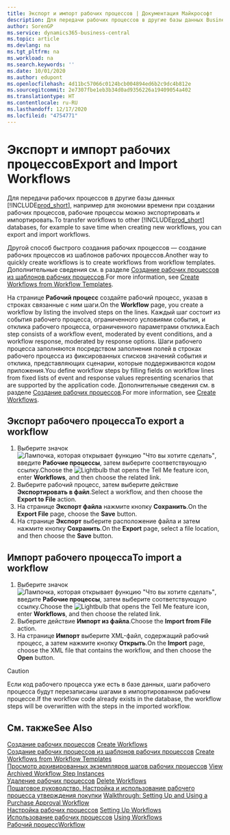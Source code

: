 ```yaml
---
title: Экспорт и импорт рабочих процессов | Документация Майкрософт
description: Для передачи рабочих процессов в другие базы данных Business Central, например для экономии времени при создании рабочих процессов, рабочие процессы можно экспортировать и импортировать.
author: SorenGP
ms.service: dynamics365-business-central
ms.topic: article
ms.devlang: na
ms.tgt_pltfrm: na
ms.workload: na
ms.search.keywords: ''
ms.date: 10/01/2020
ms.author: edupont
ms.openlocfilehash: 4d11bc57066c0124bcb004894ed6b2c9dc4b812e
ms.sourcegitcommit: 2e7307fbe1eb3b34d0ad9356226a19409054a402
ms.translationtype: HT
ms.contentlocale: ru-RU
ms.lasthandoff: 12/17/2020
ms.locfileid: "4754771"
---
```

# <a name="export-and-import-workflows"></a><span data-ttu-id="e15e1-103">Экспорт и импорт рабочих процессов</span><span class="sxs-lookup"><span data-stu-id="e15e1-103">Export and Import Workflows</span></span>
<span data-ttu-id="e15e1-104">Для передачи рабочих процессов в другие базы данных [!INCLUDE[prod_short](includes/prod_short.md)], например для экономии времени при создании рабочих процессов, рабочие процессы можно экспортировать и импортировать.</span><span class="sxs-lookup"><span data-stu-id="e15e1-104">To transfer workflows to other [!INCLUDE[prod_short](includes/prod_short.md)] databases, for example to save time when creating new workflows, you can export and import workflows.</span></span>  

 <span data-ttu-id="e15e1-105">Другой способ быстрого создания рабочих процессов — создание рабочих процессов из шаблонов рабочих процессов.</span><span class="sxs-lookup"><span data-stu-id="e15e1-105">Another way to quickly create workflows is to create workflows from workflow templates.</span></span> <span data-ttu-id="e15e1-106">Дополнительные сведения см. в разделе [Создание рабочих процессов из шаблонов рабочих процессов](across-how-to-create-workflows-from-workflow-templates.md).</span><span class="sxs-lookup"><span data-stu-id="e15e1-106">For more information, see [Create Workflows from Workflow Templates](across-how-to-create-workflows-from-workflow-templates.md).</span></span>  

 <span data-ttu-id="e15e1-107">На странице **Рабочий процесс** создайте рабочий процесс, указав в строках связанные с ним шаги.</span><span class="sxs-lookup"><span data-stu-id="e15e1-107">On the **Workflow** page, you create a workflow by listing the involved steps on the lines.</span></span> <span data-ttu-id="e15e1-108">Каждый шаг состоит из события рабочего процесса, ограниченного условиями события, и отклика рабочего процесса, ограниченного параметрами отклика.</span><span class="sxs-lookup"><span data-stu-id="e15e1-108">Each step consists of a workflow event, moderated by event conditions, and a workflow response, moderated by response options.</span></span> <span data-ttu-id="e15e1-109">Шаги рабочего процесса заполняются посредством заполнения полей в строках рабочего процесса из фиксированных списков значений события и отклика, представляющих сценарии, которые поддерживаются кодом приложения.</span><span class="sxs-lookup"><span data-stu-id="e15e1-109">You define workflow steps by filling fields on workflow lines from fixed lists of event and response values representing scenarios that are supported by the application code.</span></span> <span data-ttu-id="e15e1-110">Дополнительные сведения см. в разделе [Создание рабочих процессов](across-how-to-create-workflows.md).</span><span class="sxs-lookup"><span data-stu-id="e15e1-110">For more information, see [Create Workflows](across-how-to-create-workflows.md).</span></span>  

## <a name="to-export-a-workflow"></a><span data-ttu-id="e15e1-111">Экспорт рабочего процесса</span><span class="sxs-lookup"><span data-stu-id="e15e1-111">To export a workflow</span></span>  
1.  <span data-ttu-id="e15e1-112">Выберите значок ![Лампочка, которая открывает функцию "Что вы хотите сделать"](media/ui-search/search_small.png "Что вы хотите сделать"), введите **Рабочие процессы**, затем выберите соответствующую ссылку.</span><span class="sxs-lookup"><span data-stu-id="e15e1-112">Choose the ![Lightbulb that opens the Tell Me feature](media/ui-search/search_small.png "Tell me what you want to do") icon, enter **Workflows**, and then choose the related link.</span></span>  
2.  <span data-ttu-id="e15e1-113">Выберите рабочий процесс, затем выберите действие **Экспортировать в файл**.</span><span class="sxs-lookup"><span data-stu-id="e15e1-113">Select a workflow, and then choose the **Export to File** action.</span></span>  
3.  <span data-ttu-id="e15e1-114">На странице **Экспорт файла** нажмите кнопку **Сохранить**.</span><span class="sxs-lookup"><span data-stu-id="e15e1-114">On the **Export File** page, choose the **Save** button.</span></span>  
4.  <span data-ttu-id="e15e1-115">На странице **Экспорт** выберите расположение файла и затем нажмите кнопку **Сохранить**.</span><span class="sxs-lookup"><span data-stu-id="e15e1-115">On the **Export** page, select a file location, and then choose the **Save** button.</span></span>  

## <a name="to-import-a-workflow"></a><span data-ttu-id="e15e1-116">Импорт рабочего процесса</span><span class="sxs-lookup"><span data-stu-id="e15e1-116">To import a workflow</span></span>  
1.  <span data-ttu-id="e15e1-117">Выберите значок ![Лампочка, которая открывает функцию "Что вы хотите сделать"](media/ui-search/search_small.png "Что вы хотите сделать"), введите **Рабочие процессы**, затем выберите соответствующую ссылку.</span><span class="sxs-lookup"><span data-stu-id="e15e1-117">Choose the ![Lightbulb that opens the Tell Me feature](media/ui-search/search_small.png "Tell me what you want to do") icon, enter **Workflows**, and then choose the related link.</span></span>  
2.  <span data-ttu-id="e15e1-118">Выберите действие **Импорт из файла**.</span><span class="sxs-lookup"><span data-stu-id="e15e1-118">Choose the **Import from File** action.</span></span>  
3.  <span data-ttu-id="e15e1-119">На странице **Импорт** выберите XML-файл, содержащий рабочий процесс, а затем нажмите кнопку **Открыть**.</span><span class="sxs-lookup"><span data-stu-id="e15e1-119">On the **Import** page, choose the XML file that contains the workflow, and then choose the **Open** button.</span></span>  

> [!CAUTION]  
>  <span data-ttu-id="e15e1-120">Если код рабочего процесса уже есть в базе данных, шаги рабочего процесса будут перезаписаны шагами в импортированном рабочем процессе.</span><span class="sxs-lookup"><span data-stu-id="e15e1-120">If the workflow code already exists in the database, the workflow steps will be overwritten with the steps in the imported workflow.</span></span>  

## <a name="see-also"></a><span data-ttu-id="e15e1-121">См. также</span><span class="sxs-lookup"><span data-stu-id="e15e1-121">See Also</span></span>  
 <span data-ttu-id="e15e1-122">[Создание рабочих процессов](across-how-to-create-workflows.md) </span><span class="sxs-lookup"><span data-stu-id="e15e1-122">[Create Workflows](across-how-to-create-workflows.md) </span></span>  
 <span data-ttu-id="e15e1-123">[Создание рабочих процессов из шаблонов рабочих процессов](across-how-to-create-workflows-from-workflow-templates.md) </span><span class="sxs-lookup"><span data-stu-id="e15e1-123">[Create Workflows from Workflow Templates](across-how-to-create-workflows-from-workflow-templates.md) </span></span>  
 <span data-ttu-id="e15e1-124">[Просмотр архивированных экземпляров шагов рабочих процессов](across-how-to-view-archived-workflow-step-instances.md) </span><span class="sxs-lookup"><span data-stu-id="e15e1-124">[View Archived Workflow Step Instances](across-how-to-view-archived-workflow-step-instances.md) </span></span>  
 <span data-ttu-id="e15e1-125">[Удаление рабочих процессов](across-how-to-delete-workflows.md) </span><span class="sxs-lookup"><span data-stu-id="e15e1-125">[Delete Workflows](across-how-to-delete-workflows.md) </span></span>  
 <span data-ttu-id="e15e1-126">[Пошаговое руководство. Настройка и использование рабочего процесса утверждения покупки](walkthrough-setting-up-and-using-a-purchase-approval-workflow.md) </span><span class="sxs-lookup"><span data-stu-id="e15e1-126">[Walkthrough: Setting Up and Using a Purchase Approval Workflow](walkthrough-setting-up-and-using-a-purchase-approval-workflow.md) </span></span>  
 <span data-ttu-id="e15e1-127">[Настройка рабочих процессов](across-set-up-workflows.md) </span><span class="sxs-lookup"><span data-stu-id="e15e1-127">[Setting Up Workflows](across-set-up-workflows.md) </span></span>  
 <span data-ttu-id="e15e1-128">[Использование рабочих процессов](across-use-workflows.md) </span><span class="sxs-lookup"><span data-stu-id="e15e1-128">[Using Workflows](across-use-workflows.md) </span></span>  
 [<span data-ttu-id="e15e1-129">Рабочий процесс</span><span class="sxs-lookup"><span data-stu-id="e15e1-129">Workflow</span></span>](across-workflow.md)   
